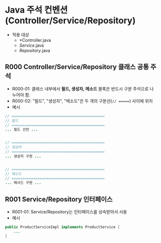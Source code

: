 # Java 주석 컨벤션 (Controller/Service/Repository)
- 적용 대상
    - *Controller.java
    - *Service*.java
    - *Repository*.java

## R000 Controller/Service/Repository 클래스 공통 주석
- R000-01: 클래스 내부에서 **필드, 생성자, 메소드** 블록은 반드시 구분 주석으로 나누어야 함.
- R000-02: "필드", "생성자", "메소드"은 두 개의 구분선(`// =====`) 사이에 위치
- 예시
```java
// ===========================================
// 필드
// ===========================================
... 필드 선언 ...


// ===========================================
// 생성자
// ===========================================
... 생성자 구현 ...


// ===========================================
// 메소드
// ===========================================
... 메서드 구현 ...
```

## R001 Service/Repository 인터페이스
- R001-01: Service/Repository는 인터페이스를 상속받아서 사용
- 예시
```java
public ProductServiceImpl implements ProductService {
    ...
}
```